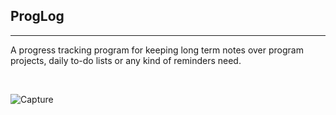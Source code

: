 ProgLog 
----------------------------------------
----------------------------------------
A progress tracking program for keeping long term notes over program projects, daily to-do lists or any kind of reminders need. 

<br>

![Capture](https://github.com/jshores281/PROGLOG/assets/52839097/56faa990-1a0b-4a90-9ec7-e2688006dfe8)


